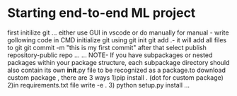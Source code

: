 # Starting end-to-end ML project
first initilize git
...
either use GUI in vscode or  do manually
for manual - write gollowing code in CMD 
initialize git using git init
git add .- it will add all files to git
git commit -m "this is my first commit"
after that select publish repository-public repo
...
...
NOTE-  If you have subpackages or nested packages within your package structure, each subpackage directory should also contain its
 own __init__.py file to be recognized as a package.to download custom package , there are 3 ways
 1)pip install . (dot for custom package)
 2)in requirements.txt file write -e .
 3) python setup.py install 
...


